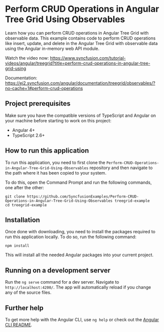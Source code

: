 # Perform CRUD Operations in Angular Tree Grid Using Observables

Learn how you can perform CRUD operations in Angular Tree Grid with observable data. This example contains code to perform CRUD operations like insert, update, and delete in the Angular Tree Grid with observable data using the Angular in-memory web API module.

Watch the video now: https://www.syncfusion.com/tutorial-videos/angular/treegrid?title=perform-crud-operations-in-angular-tree-grid-using

Documentation: https://ej2.syncfusion.com/angular/documentation/treegrid/observables/?no-cache=1#perform-crud-operations


## Project prerequisites
Make sure you have the compatible versions of TypeScript and Angular on your machine before starting to work on this project:
* Angular 4+
* TypeScript 2.6+

## How to run this application
To run this application, you need to first clone the `Perform-CRUD-Operations-in-Angular-Tree-Grid-Using-Observables` repository and then navigate to the path where it has been copied to your system.

To do this, open the Command Prompt and run the following commands, one after the other:

```
git clone https://github.com/SyncfusionExamples/Perform-CRUD-Operations-in-Angular-Tree-Grid-Using-Observables treegrid-example
cd treegrid-example
```

## Installation
Once done with downloading, you need to install the packages required to run this application locally. To do so, run the following command:

```
npm install
```
This will install all the needed Angular packages into your current project.

## Running on a development server
Run the `ng serve` command for a dev server. Navigate to `http://localhost:4200/`. The app will automatically reload if you change any of the source files.

## Further help

To get more help with the Angular CLI, use `ng help` or check out the [Angular CLI README](https://github.com/angular/angular-cli/blob/master/README.md).
